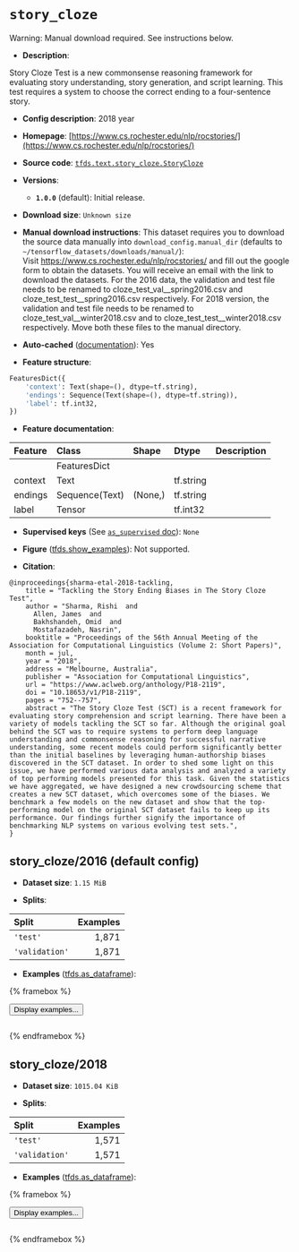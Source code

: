 <div itemscope itemtype="http://schema.org/Dataset">
  <div itemscope itemprop="includedInDataCatalog" itemtype="http://schema.org/DataCatalog">
    <meta itemprop="name" content="TensorFlow Datasets" />
  </div>
  <meta itemprop="name" content="story_cloze" />
  <meta itemprop="description" content="Story Cloze Test is a new commonsense reasoning framework&#10;for evaluating story understanding, story generation, and script learning.&#10;This test requires a system to choose the correct ending to a four-sentence&#10;story.&#10;&#10;To use this dataset:&#10;&#10;```python&#10;import tensorflow_datasets as tfds&#10;&#10;ds = tfds.load(&#x27;story_cloze&#x27;, split=&#x27;train&#x27;)&#10;for ex in ds.take(4):&#10;  print(ex)&#10;```&#10;&#10;See [the guide](https://www.tensorflow.org/datasets/overview) for more&#10;informations on [tensorflow_datasets](https://www.tensorflow.org/datasets).&#10;&#10;" />
  <meta itemprop="url" content="https://www.tensorflow.org/datasets/catalog/story_cloze" />
  <meta itemprop="sameAs" content="https://www.cs.rochester.edu/nlp/rocstories/" />
  <meta itemprop="citation" content="@inproceedings{sharma-etal-2018-tackling,&#10;    title = &quot;Tackling the Story Ending Biases in The Story Cloze Test&quot;,&#10;    author = &quot;Sharma, Rishi  and&#10;      Allen, James  and&#10;      Bakhshandeh, Omid  and&#10;      Mostafazadeh, Nasrin&quot;,&#10;    booktitle = &quot;Proceedings of the 56th Annual Meeting of the Association for Computational Linguistics (Volume 2: Short Papers)&quot;,&#10;    month = jul,&#10;    year = &quot;2018&quot;,&#10;    address = &quot;Melbourne, Australia&quot;,&#10;    publisher = &quot;Association for Computational Linguistics&quot;,&#10;    url = &quot;https://www.aclweb.org/anthology/P18-2119&quot;,&#10;    doi = &quot;10.18653/v1/P18-2119&quot;,&#10;    pages = &quot;752--757&quot;,&#10;    abstract = &quot;The Story Cloze Test (SCT) is a recent framework for evaluating story comprehension and script learning. There have been a variety of models tackling the SCT so far. Although the original goal behind the SCT was to require systems to perform deep language understanding and commonsense reasoning for successful narrative understanding, some recent models could perform significantly better than the initial baselines by leveraging human-authorship biases discovered in the SCT dataset. In order to shed some light on this issue, we have performed various data analysis and analyzed a variety of top performing models presented for this task. Given the statistics we have aggregated, we have designed a new crowdsourcing scheme that creates a new SCT dataset, which overcomes some of the biases. We benchmark a few models on the new dataset and show that the top-performing model on the original SCT dataset fails to keep up its performance. Our findings further signify the importance of benchmarking NLP systems on various evolving test sets.&quot;,&#10;}" />
</div>

# `story_cloze`


Warning: Manual download required. See instructions below.

*   **Description**:

Story Cloze Test is a new commonsense reasoning framework for evaluating story
understanding, story generation, and script learning. This test requires a
system to choose the correct ending to a four-sentence story.

*   **Config description**: 2018 year

*   **Homepage**:
    [https://www.cs.rochester.edu/nlp/rocstories/](https://www.cs.rochester.edu/nlp/rocstories/)

*   **Source code**:
    [`tfds.text.story_cloze.StoryCloze`](https://github.com/tensorflow/datasets/tree/master/tensorflow_datasets/text/story_cloze/story_cloze.py)

*   **Versions**:

    *   **`1.0.0`** (default): Initial release.

*   **Download size**: `Unknown size`

*   **Manual download instructions**: This dataset requires you to
    download the source data manually into `download_config.manual_dir`
    (defaults to `~/tensorflow_datasets/downloads/manual/`):<br/>
    Visit https://www.cs.rochester.edu/nlp/rocstories/ and fill out the google
    form to obtain the datasets. You will receive an email with the link to
    download the datasets. For the 2016 data, the validation and test file needs
    to be renamed to cloze_test_val__spring2016.csv and
    cloze_test_test__spring2016.csv respectively. For 2018 version, the validation
    and test file needs to be renamed to cloze_test_val__winter2018.csv and
    to cloze_test_test__winter2018.csv respectively. Move both these files
    to the manual directory.

*   **Auto-cached**
    ([documentation](https://www.tensorflow.org/datasets/performances#auto-caching)):
    Yes

*   **Feature structure**:

```python
FeaturesDict({
    'context': Text(shape=(), dtype=tf.string),
    'endings': Sequence(Text(shape=(), dtype=tf.string)),
    'label': tf.int32,
})
```

*   **Feature documentation**:

Feature | Class          | Shape   | Dtype     | Description
:------ | :------------- | :------ | :-------- | :----------
        | FeaturesDict   |         |           |
context | Text           |         | tf.string |
endings | Sequence(Text) | (None,) | tf.string |
label   | Tensor         |         | tf.int32  |

*   **Supervised keys** (See
    [`as_supervised` doc](https://www.tensorflow.org/datasets/api_docs/python/tfds/load#args)):
    `None`

*   **Figure**
    ([tfds.show_examples](https://www.tensorflow.org/datasets/api_docs/python/tfds/visualization/show_examples)):
    Not supported.

*   **Citation**:

```
@inproceedings{sharma-etal-2018-tackling,
    title = "Tackling the Story Ending Biases in The Story Cloze Test",
    author = "Sharma, Rishi  and
      Allen, James  and
      Bakhshandeh, Omid  and
      Mostafazadeh, Nasrin",
    booktitle = "Proceedings of the 56th Annual Meeting of the Association for Computational Linguistics (Volume 2: Short Papers)",
    month = jul,
    year = "2018",
    address = "Melbourne, Australia",
    publisher = "Association for Computational Linguistics",
    url = "https://www.aclweb.org/anthology/P18-2119",
    doi = "10.18653/v1/P18-2119",
    pages = "752--757",
    abstract = "The Story Cloze Test (SCT) is a recent framework for evaluating story comprehension and script learning. There have been a variety of models tackling the SCT so far. Although the original goal behind the SCT was to require systems to perform deep language understanding and commonsense reasoning for successful narrative understanding, some recent models could perform significantly better than the initial baselines by leveraging human-authorship biases discovered in the SCT dataset. In order to shed some light on this issue, we have performed various data analysis and analyzed a variety of top performing models presented for this task. Given the statistics we have aggregated, we have designed a new crowdsourcing scheme that creates a new SCT dataset, which overcomes some of the biases. We benchmark a few models on the new dataset and show that the top-performing model on the original SCT dataset fails to keep up its performance. Our findings further signify the importance of benchmarking NLP systems on various evolving test sets.",
}
```


## story_cloze/2016 (default config)

*   **Dataset size**: `1.15 MiB`

*   **Splits**:

Split          | Examples
:------------- | -------:
`'test'`       | 1,871
`'validation'` | 1,871

*   **Examples**
    ([tfds.as_dataframe](https://www.tensorflow.org/datasets/api_docs/python/tfds/as_dataframe)):

<!-- mdformat off(HTML should not be auto-formatted) -->

{% framebox %}

<button id="displaydataframe">Display examples...</button>
<div id="dataframecontent" style="overflow-x:auto"></div>
<script>
const url = "https://storage.googleapis.com/tfds-data/visualization/dataframe/story_cloze-2016-1.0.0.html";
const dataButton = document.getElementById('displaydataframe');
dataButton.addEventListener('click', async () => {
  // Disable the button after clicking (dataframe loaded only once).
  dataButton.disabled = true;

  const contentPane = document.getElementById('dataframecontent');
  try {
    const response = await fetch(url);
    // Error response codes don't throw an error, so force an error to show
    // the error message.
    if (!response.ok) throw Error(response.statusText);

    const data = await response.text();
    contentPane.innerHTML = data;
  } catch (e) {
    contentPane.innerHTML =
        'Error loading examples. If the error persist, please open '
        + 'a new issue.';
  }
});
</script>

{% endframebox %}

<!-- mdformat on -->

## story_cloze/2018

*   **Dataset size**: `1015.04 KiB`

*   **Splits**:

Split          | Examples
:------------- | -------:
`'test'`       | 1,571
`'validation'` | 1,571

*   **Examples**
    ([tfds.as_dataframe](https://www.tensorflow.org/datasets/api_docs/python/tfds/as_dataframe)):

<!-- mdformat off(HTML should not be auto-formatted) -->

{% framebox %}

<button id="displaydataframe">Display examples...</button>
<div id="dataframecontent" style="overflow-x:auto"></div>
<script>
const url = "https://storage.googleapis.com/tfds-data/visualization/dataframe/story_cloze-2018-1.0.0.html";
const dataButton = document.getElementById('displaydataframe');
dataButton.addEventListener('click', async () => {
  // Disable the button after clicking (dataframe loaded only once).
  dataButton.disabled = true;

  const contentPane = document.getElementById('dataframecontent');
  try {
    const response = await fetch(url);
    // Error response codes don't throw an error, so force an error to show
    // the error message.
    if (!response.ok) throw Error(response.statusText);

    const data = await response.text();
    contentPane.innerHTML = data;
  } catch (e) {
    contentPane.innerHTML =
        'Error loading examples. If the error persist, please open '
        + 'a new issue.';
  }
});
</script>

{% endframebox %}

<!-- mdformat on -->